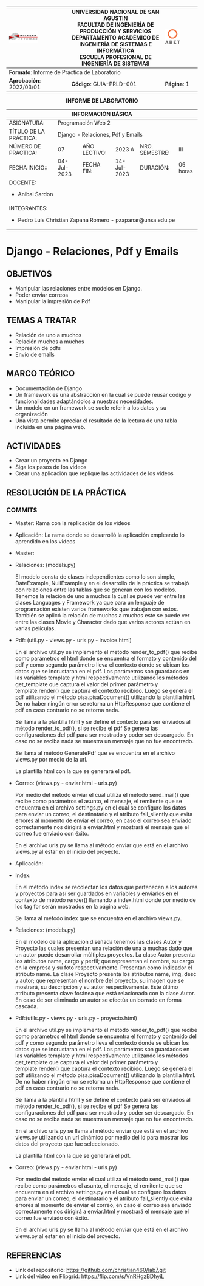 <div align="center">
<table>
    <theader>
        <tr>
            <td><img src="https://github.com/rescobedoq/pw2/blob/main/epis.png?raw=true" alt="EPIS" style="width:50%; height:auto"/></td>
            <th>
                <span style="font-weight:bold;">UNIVERSIDAD NACIONAL DE SAN AGUSTIN</span><br />
                <span style="font-weight:bold;">FACULTAD DE INGENIERÍA DE PRODUCCIÓN Y SERVICIOS</span><br />
                <span style="font-weight:bold;">DEPARTAMENTO ACADÉMICO DE INGENIERÍA DE SISTEMAS E INFORMÁTICA</span><br />
                <span style="font-weight:bold;">ESCUELA PROFESIONAL DE INGENIERÍA DE SISTEMAS</span>
            </th>
            <td><img src="https://github.com/rescobedoq/pw2/blob/main/abet.png?raw=true" alt="ABET" style="width:50%; height:auto"/></td>
        </tr>
    </theader>
    <tbody>
        <tr><td colspan="3"><span style="font-weight:bold;">Formato</span>: Informe de Práctica de Laboratorio</td></tr>
        <tr><td><span style="font-weight:bold;">Aprobación</span>:  2022/03/01</td><td><span style="font-weight:bold;">Código</span>: GUIA-PRLD-001</td><td><span style="font-weight:bold;">Página</span>: 1</td></tr>
    </tbody>
</table>
</div>

<div align="center">
<span style="font-weight:bold;">INFORME DE LABORATORIO</span><br />
</div>


<table>
<theader>
<tr><th colspan="6">INFORMACIÓN BÁSICA</th></tr>
</theader>
<tbody>
<tr><td>ASIGNATURA:</td><td colspan="5">Programación Web 2</td></tr>
<tr><td>TÍTULO DE LA PRÁCTICA:</td><td colspan="5">Django - Relaciones, Pdf y Emails</td></tr>
<tr>
<td>NÚMERO DE PRÁCTICA:</td><td>07</td><td>AÑO LECTIVO:</td><td>2023 A</td><td>NRO. SEMESTRE:</td><td>III</td>
</tr>
<tr>
<td>FECHA INICIO::</td><td>04-Jul-2023</td><td>FECHA FIN:</td><td>14-Jul-2023</td><td>DURACIÓN:</td><td>06 horas</td>
</tr>
<tr><td colspan="6">DOCENTE:
<ul>
<li>Anibal Sardon </li>
</ul>
</td>
</<tr>
<tr><td colspan="6">INTEGRANTES:
<ul>
<li>Pedro Luis Christian Zapana Romero - pzapanar@unsa.edu.pe </li>
</ul>
</td>
</<tr>
</tdbody>
</table>

# Django - Relaciones, Pdf y Emails

## OBJETIVOS
- Manipular las relaciones entre modelos en Django.
- Poder enviar correos
- Manipular la impresión de Pdf

## TEMAS A TRATAR
- Relación de uno a muchos
- Relación muchos a muchos
- Impresión de pdfs 
- Envío de emails

## MARCO TEÓRICO
- Documentación de Django
- Un framework es una abstracción en la cual se puede reusar código y funcionalidades adaptándolos a nuestras necesidades.
- Un modelo en un framework se suele referir a los datos y su organización
- Una vista permite apreciar el resultado de la lectura de una tabla incluida en una página web.

## ACTIVIDADES
- Crear un proyecto en Django
- Siga los pasos de los videos
- Crear una aplicación que replique las actividades de los videos
  
## RESOLUCIÓN DE LA PRÁCTICA
### COMMITS
- Master: Rama con la replicación de los videos
- Aplicación: La rama donde se desarrolló la aplicación empleando lo aprendido en los videos
- Master:
- Relaciones: (models.py)
  
  El modelo consta de clases independientes como lo son simple, DateExample, NullExample y en el desarrollo de la práctica se trabajó con relaciones entre las tablas que se generan con los modelos.
  Tenemos la relación de uno a muchos la cual se puede ver entre las clases Languages y Framework ya que para un lenguaje de programación existen varios frameworks que trabajan con estos.
  También se aplicó la relación de muchos a muchos este se puede ver entre las clases Movie y Character dado que varios actores actúan en varias películas.

- Pdf: (util.py - views.py - urls.py - invoice.html)

  En el archivo util.py se implemento el metodo render_to_pdf() que recibe como parámetros el html donde se encuentra el formato y contenido del pdf y como segundo parámetro lleva el contexto donde se ubican los datos que se incrustaran en el pdf. Los parámetros son guardados en las variables template y html respectivamente utilizando los métodos get_template que captura el valor del primer parámetro y template.render() que captura el contexto recibido. Luego se genera el pdf utilizando el método pisa.pisaDocument()  utilizando la plantilla html.
  De no haber ningún error se retorna un HttpResponse que contiene el pdf en caso contrario no se retorna nada.

  
  Se llama a la plantilla html y se define el contexto para ser enviados al método render_to_pdf(),  si se recibe el pdf Se genera las configuraciones del pdf para ser mostrado y poder ser descargado. En caso no se reciba nada se muestra un mensaje que no fue encontrado.


  Se llama al método GeneratePdf que se encuentra en el archivo views.py por medio de la url.


  La plantilla html con la que se generará el pdf.
  
- Correo: (views.py - enviar.html - urls.py)
  
  Por medio del método enviar el cual utiliza el método send_mail() que recibe como parámetros el asunto, el mensaje, el remitente que se encuentra en el archivo settings.py en el cual se configuro los datos para enviar un correo, el destinatario y el atributo fail_silently que evita errores al momento de enviar el correo, en caso el correo sea enviado correctamente nos dirigirá a enviar.html  y mostrará el mensaje que el correo fue enviado con éxito.


  En el archivo urls.py se llama al método enviar que está en el archivo views.py al estar en el inicio del proyecto.
  
- Aplicación:
- Index:

  En el método index se recolectan los datos que pertenecen a los autores y proyectos para así ser guardados en variables y enviarlos en el contexto de método render() llamando a index.html donde por medio de los tag for serán mostrados en la página web.


  Se llama al método index que se encuentra en el archivo views.py.
  
- Relaciones: (models.py)
  
  En el modelo de la aplicación diseñada tenemos las clases Autor y Proyecto las cuales presentan una relación de una a muchas dado que un autor puede desarrollar múltiples proyectos.
  La clase Autor presenta los atributos name, cargo y perfil; que representan el nombre, su cargo en la empresa y su foto respectivamente. Presentan como indicador el atributo name.
  La clase Proyecto presenta los atributos name, img, desc y autor; que representan el nombre del proyecto, su imagen que se mostrará, su descripción y su autor respectivamente. Este último atributo presenta clave foránea que está relacionada con la clase Autor. En caso de ser eliminado un autor se efectúa un borrado en forma cascada.

- Pdf:(utils.py - views.py - urls.py - proyecto.html)

  En el archivo util.py se implemento el metodo render_to_pdf() que recibe como parámetros el html donde se encuentra el formato y contenido del pdf y como segundo parámetro lleva el contexto donde se ubican los datos que se incrustaran en el pdf. Los parámetros son guardados en las variables template y html respectivamente utilizando los métodos get_template que captura el valor del primer parámetro y template.render() que captura el contexto recibido. Luego se genera el pdf utilizando el método pisa.pisaDocument()  utilizando la plantilla html.
  De no haber ningún error se retorna un HttpResponse que contiene el pdf en caso contrario no se retorna nada.


  Se llama a la plantilla html y se define el contexto para ser enviados al método render_to_pdf(),  si se recibe el pdf Se genera las configuraciones del pdf para ser mostrado y poder ser descargado. En caso no se reciba nada se muestra un mensaje que no fue encontrado.

  En el archivo urls.py se llama al método enviar que está en el archivo views.py utilizando un url dinámico por medio del id para mostrar los datos del proyecto que fue seleccionado.

  La plantilla html con la que se generará el pdf.

- Correo: (views.py - enviar.html - urls.py)

  Por medio del método enviar el cual utiliza el método send_mail() que recibe como parámetros el asunto, el mensaje, el remitente que se encuentra en el archivo settings.py en el cual se configuro los datos para enviar un correo, el destinatario y el atributo fail_silently que evita errores al momento de enviar el correo, en caso el correo sea enviado correctamente nos dirigirá a enviar.html  y mostrará el mensaje que el correo fue enviado con éxito.


  En el archivo urls.py se llama al método enviar que está en el archivo views.py al estar en el inicio del proyecto.

## REFERENCIAS
- Link del repositorio: https://github.com/christian460/lab7.git
- Link del video en Flipgrid: https://flip.com/s/VnRHgzBDhyiL










 






